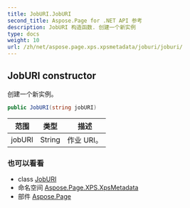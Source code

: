 ```yaml
---
title: JobURI.JobURI
second_title: Aspose.Page for .NET API 参考
description: JobURI 构造函数. 创建一个新实例
type: docs
weight: 10
url: /zh/net/aspose.page.xps.xpsmetadata/joburi/joburi/
---
```

## JobURI constructor

创建一个新实例。

```csharp
public JobURI(string jobURI)
```

| 范围 | 类型 | 描述 |
| --- | --- | --- |
| jobURI | String | 作业 URI。 |

### 也可以看看

* class [JobURI](../)
* 命名空间 [Aspose.Page.XPS.XpsMetadata](../../joburi/)
* 部件 [Aspose.Page](../../../)


